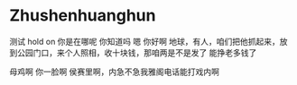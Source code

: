 # Zhushenhuanghun
测试
hold on 你是在哪呢 你知道吗 嗯 你好啊 地球，有人，咱们把他抓起来，放到公园门口，来个人照相，收十块钱，那咱两是不是发了 能挣老多钱了

母鸡啊 你一脸啊 侯赛里啊，内急不急我雅阁电话能打戏内啊 
